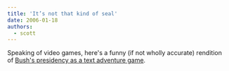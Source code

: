 ```yaml
---
title: 'It’s not that kind of seal'
date: 2006-01-18
authors:
  - scott
---
```


Speaking of video games, here's a funny (if not wholly accurate) rendition of [Bush's presidency as a text adventure game](http://www.defectiveyeti.com/archives/001561.html).
